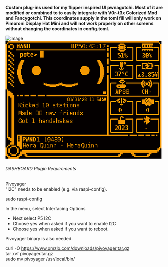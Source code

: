 **Custom plug-ins used for my flipper inspired UI pwnagotchi. Most of it are modified or combined to to easily integrate with V0r-t3x Colorized Mod and Fancygotchi. This coordinates supply in the toml fill will only work on Pimoroni Display Hat Mini and will not work properly on other screens without changing the coordinates in config.toml.**

![image](https://user-images.githubusercontent.com/123346661/222113846-b158d751-6bed-41ab-b79f-03fad511d718.png) ![image](https://raw.githubusercontent.com/do-ki/custom-plugins/main/img/dashboard_d.png)


###### DASHBOARD Plugin Requirements

Pivoyager  
"I2C" needs to be enabled (e.g. via raspi-config).  

sudo raspi-config

In the menu, select Interfacing Options
- Next select P5 I2C
- Choose yes when asked if you want to enable I2C
- Choose yes when asked if you want to reboot.  

Pivoyager binary is also needed.  

curl -O https://www.omzlo.com/downloads/pivoyager.tar.gz  
tar xvf pivoyager.tar.gz  
sudo mv pivoyager /usr/local/bin/  

